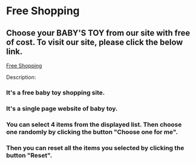 # Free Shopping

## Choose your BABY'S TOY from our site with free of cost. To visit our site, please click the below link.

[Free Shopping](https://free-baby-toy-shopping.netlify.app/)

Description:

### It's a free baby toy shopping site.
### It's a single page website of baby toy.
### You can select 4 items from the displayed list. Then choose one randomly by clicking the button "Choose one for me".
### Then you can reset all the items you selected by clicking the button "Reset".
